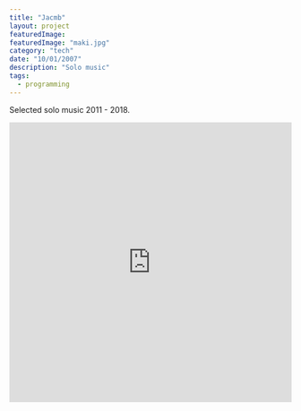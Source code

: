 ```yaml
---
title: "Jacmb"
layout: project
featuredImage:
featuredImage: "maki.jpg"
category: "tech"
date: "10/01/2007"
description: "Solo music"
tags:
  - programming
---
```


Selected solo music 2011 - 2018.

<iframe width="100%" height="500" scrolling="yes" frameborder="no" src="https://w.soundcloud.com/player/?url=https%3A//api.soundcloud.com/playlists/357480211&color=%23ff5500&auto_play=false&hide_related=true&show_comments=true&show_user=true&show_reposts=false&show_teaser=false&visual=false"></iframe>
